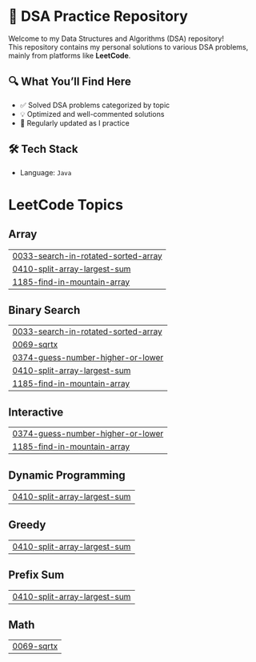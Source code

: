 # 📘 DSA Practice Repository

Welcome to my Data Structures and Algorithms (DSA) repository!  
This repository contains my personal solutions to various DSA problems, mainly from platforms like **LeetCode**.

## 🔍 What You’ll Find Here

- ✅ Solved DSA problems categorized by topic
- 💡 Optimized and well-commented solutions
- 🔄 Regularly updated as I practice

## 🛠️ Tech Stack

- Language: `Java`


<!---LeetCode Topics Start-->
# LeetCode Topics
## Array
|  |
| ------- |
| [0033-search-in-rotated-sorted-array](https://github.com/Anirudhakashid/DSA/tree/master/0033-search-in-rotated-sorted-array) |
| [0410-split-array-largest-sum](https://github.com/Anirudhakashid/DSA/tree/master/0410-split-array-largest-sum) |
| [1185-find-in-mountain-array](https://github.com/Anirudhakashid/DSA/tree/master/1185-find-in-mountain-array) |
## Binary Search
|  |
| ------- |
| [0033-search-in-rotated-sorted-array](https://github.com/Anirudhakashid/DSA/tree/master/0033-search-in-rotated-sorted-array) |
| [0069-sqrtx](https://github.com/Anirudhakashid/DSA/tree/master/0069-sqrtx) |
| [0374-guess-number-higher-or-lower](https://github.com/Anirudhakashid/DSA/tree/master/0374-guess-number-higher-or-lower) |
| [0410-split-array-largest-sum](https://github.com/Anirudhakashid/DSA/tree/master/0410-split-array-largest-sum) |
| [1185-find-in-mountain-array](https://github.com/Anirudhakashid/DSA/tree/master/1185-find-in-mountain-array) |
## Interactive
|  |
| ------- |
| [0374-guess-number-higher-or-lower](https://github.com/Anirudhakashid/DSA/tree/master/0374-guess-number-higher-or-lower) |
| [1185-find-in-mountain-array](https://github.com/Anirudhakashid/DSA/tree/master/1185-find-in-mountain-array) |
## Dynamic Programming
|  |
| ------- |
| [0410-split-array-largest-sum](https://github.com/Anirudhakashid/DSA/tree/master/0410-split-array-largest-sum) |
## Greedy
|  |
| ------- |
| [0410-split-array-largest-sum](https://github.com/Anirudhakashid/DSA/tree/master/0410-split-array-largest-sum) |
## Prefix Sum
|  |
| ------- |
| [0410-split-array-largest-sum](https://github.com/Anirudhakashid/DSA/tree/master/0410-split-array-largest-sum) |
## Math
|  |
| ------- |
| [0069-sqrtx](https://github.com/Anirudhakashid/DSA/tree/master/0069-sqrtx) |
<!---LeetCode Topics End-->